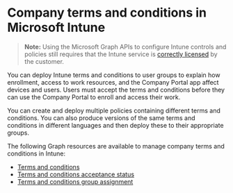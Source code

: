 # Company terms and conditions in Microsoft Intune> **Note:** Using the Microsoft Graph APIs to configure Intune controls and policies still requires that the Intune service is [correctly licensed](https://www.microsoft.com/en-us/cloud-platform/microsoft-intune-pricing) by the customer.
You can deploy Intune terms and conditions to user groups to explain how enrollment, access to work resources, and the Company Portal app affect devices and users. Users must accept the terms and conditions before they can use the Company Portal to enroll and access their work.You can create and deploy multiple policies containing different terms and conditions. You can also produce versions of the same terms and conditions in different languages and then deploy these to their appropriate groups.The following Graph resources are available to manage company terms and conditions in Intune:
- [Terms and conditions](intune_companyterms_termsandconditions.md)- [Terms and conditions acceptance status](intune_companyterms_termsandconditionsacceptancestatus.md)- [Terms and conditions group assignment](intune_companyterms_termsandconditionsgroupassignment.md)